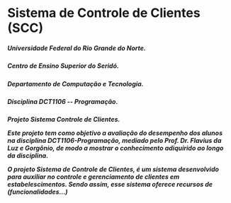 <h1>Sistema de Controle de Clientes (SCC)</h1>
<h5>Universidade Federal do Rio Grande do Norte. </h5>
<h5>Centro de Ensino Superior do Seridó.</h5>
<h5>Departamento de Computação e Tecnologia.</h5>
<h5>Disciplina DCT1106 -- Programação.</h5>
<h5>Projeto Sistema Controle de Clientes.</p>

Este projeto tem como objetivo a avaliação do desempenho dos alunos na disciplina DCT1106-Programação, mediado pelo Prof. Dr. Flavius da Luz e Gorgônio, de modo a mostrar o conhecimento adiquirido ao longo da disciplina.

O projeto Sistema de Controle de Clientes, é um sistema desenvolvido para auxiliar  no controle e gerenciamento de clientes em estabelescimentos. Sendo assim, esse sistema oferece recursos de (funcionalidades...)